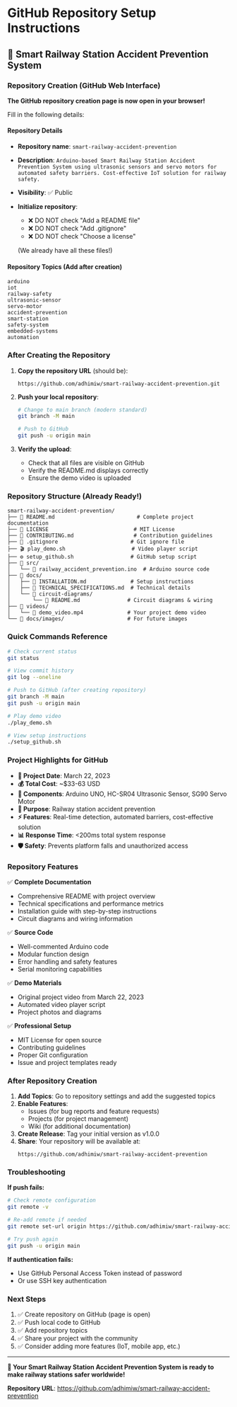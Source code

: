 # GitHub Repository Setup Instructions

## 🚂 Smart Railway Station Accident Prevention System

### Repository Creation (GitHub Web Interface)

**The GitHub repository creation page is now open in your browser!**

Fill in the following details:

#### Repository Details
- **Repository name**: `smart-railway-accident-prevention`
- **Description**: `Arduino-based Smart Railway Station Accident Prevention System using ultrasonic sensors and servo motors for automated safety barriers. Cost-effective IoT solution for railway safety.`
- **Visibility**: ✅ Public
- **Initialize repository**: 
  - ❌ DO NOT check "Add a README file"
  - ❌ DO NOT check "Add .gitignore"
  - ❌ DO NOT check "Choose a license"
  
  (We already have all these files!)

#### Repository Topics (Add after creation)
```
arduino
iot
railway-safety
ultrasonic-sensor
servo-motor
accident-prevention
smart-station
safety-system
embedded-systems
automation
```

### After Creating the Repository

1. **Copy the repository URL** (should be):
   ```
   https://github.com/adhimiw/smart-railway-accident-prevention.git
   ```

2. **Push your local repository**:
   ```bash
   # Change to main branch (modern standard)
   git branch -M main
   
   # Push to GitHub
   git push -u origin main
   ```

3. **Verify the upload**:
   - Check that all files are visible on GitHub
   - Verify the README.md displays correctly
   - Ensure the demo video is uploaded

### Repository Structure (Already Ready!)

```
smart-railway-accident-prevention/
├── 📄 README.md                          # Complete project documentation
├── 📄 LICENSE                           # MIT License
├── 📄 CONTRIBUTING.md                   # Contribution guidelines
├── 📄 .gitignore                       # Git ignore file
├── 🎬 play_demo.sh                     # Video player script
├── ⚙️ setup_github.sh                  # GitHub setup script
├── 📁 src/
│   └── 📄 railway_accident_prevention.ino  # Arduino source code
├── 📁 docs/
│   ├── 📄 INSTALLATION.md              # Setup instructions
│   ├── 📄 TECHNICAL_SPECIFICATIONS.md  # Technical details
│   └── 📁 circuit-diagrams/
│       └── 📄 README.md               # Circuit diagrams & wiring
├── 📁 videos/
│   └── 🎥 demo_video.mp4              # Your project demo video
└── 📁 docs/images/                    # For future images
```

### Quick Commands Reference

```bash
# Check current status
git status

# View commit history
git log --oneline

# Push to GitHub (after creating repository)
git branch -M main
git push -u origin main

# Play demo video
./play_demo.sh

# View setup instructions
./setup_github.sh
```

### Project Highlights for GitHub

- **📅 Project Date**: March 22, 2023
- **💰 Total Cost**: ~$33-63 USD
- **🔧 Components**: Arduino UNO, HC-SR04 Ultrasonic Sensor, SG90 Servo Motor
- **🎯 Purpose**: Railway station accident prevention
- **⚡ Features**: Real-time detection, automated barriers, cost-effective solution
- **📊 Response Time**: <200ms total system response
- **🛡️ Safety**: Prevents platform falls and unauthorized access

### Repository Features

✅ **Complete Documentation**
- Comprehensive README with project overview
- Technical specifications and performance metrics
- Installation guide with step-by-step instructions
- Circuit diagrams and wiring information

✅ **Source Code**
- Well-commented Arduino code
- Modular function design
- Error handling and safety features
- Serial monitoring capabilities

✅ **Demo Materials**
- Original project video from March 22, 2023
- Automated video player script
- Project photos and diagrams

✅ **Professional Setup**
- MIT License for open source
- Contributing guidelines
- Proper Git configuration
- Issue and project templates ready

### After Repository Creation

1. **Add Topics**: Go to repository settings and add the suggested topics
2. **Enable Features**: 
   - Issues (for bug reports and feature requests)
   - Projects (for project management)
   - Wiki (for additional documentation)
3. **Create Release**: Tag your initial version as v1.0.0
4. **Share**: Your repository will be available at:
   ```
   https://github.com/adhimiw/smart-railway-accident-prevention
   ```

### Troubleshooting

**If push fails:**
```bash
# Check remote configuration
git remote -v

# Re-add remote if needed
git remote set-url origin https://github.com/adhimiw/smart-railway-accident-prevention.git

# Try push again
git push -u origin main
```

**If authentication fails:**
- Use GitHub Personal Access Token instead of password
- Or use SSH key authentication

### Next Steps

1. ✅ Create repository on GitHub (page is open)
2. ✅ Push local code to GitHub
3. ✅ Add repository topics
4. ✅ Share your project with the community
5. ✅ Consider adding more features (IoT, mobile app, etc.)

---

**🎉 Your Smart Railway Station Accident Prevention System is ready to make railway stations safer worldwide!**

**Repository URL**: https://github.com/adhimiw/smart-railway-accident-prevention
